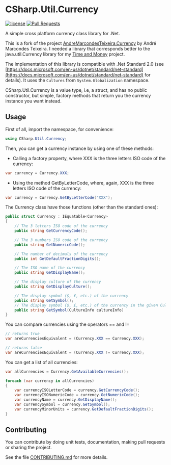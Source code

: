 # CSharp.Util.Currency
[![license](https://img.shields.io/github/license/mashape/apistatus.svg)](https://github.com/mdupuis13/currency/blob/master/LICENSE)
[![Pull Requests](https://img.shields.io/badge/Pull%20Requests-Welcome-brightgreen.svg)](https://github.com/mdupuis13/currency/blob/master/CONTRIBUTING.md)

A simple cross platform currency class library for .Net.

This is a fork of the project [AndreMarcondesTeixeira.Currency](https://github.com/andremarcondesteixeira/currency) by André Marcondes Teixeira. I needed a library that corresponds better to the java.util.Currency library for my [Time and Money](https://github.com/mdupuis13/TimeAndMoneyCSharp) project.

The implementation of this library is compatible with .Net Standard 2.0 (see [https://docs.microsoft.com/en-us/dotnet/standard/net-standard](https://docs.microsoft.com/en-us/dotnet/standard/net-standard) for details). It uses the `Cultures` from `System.Globalization` namespace.

CSharp.Util.Currency is a value type, i.e, a struct, and has no public constructor, but simple, factory methods that return you the currency instance you want instead.

<!-- ### Installation

Install through NuGet Package Manager:
```
Install-Package currency
``` -->

## Usage
First of all, import the namespace, for convenience:
``` c#
using CSharp.Util.Currency;
```

Then, you can get a currency instance by using one of these methods:

* Calling a factory property, where XXX is the three letters ISO code of the currency:
``` c#
var currency = Currency.XXX;
```

* Using the method GetByLetterCode, where, again, XXX is the three letters ISO code of the currency:
``` c#
var currency = Currency.GetByLetterCode("XXX");
``````

The Currency class have those functions (other than the standard ones):
``` c#
public struct Currency : IEquatable<Currency>
{
    // The 3 letters ISO code of the currency
    public string GetCurrencyCode();

    // The 3 numbers ISO code of the currency
    public string GetNumericCode();

    // The number of decimals of the currency
    public int GetDefaultFractionDigits();

    // The ISO name of the currency
    public string GetDisplayName();

    // The display culture of the currency
    public string GetDisplayCulture();

    // The display symbol ($, £, etc.) of the currency
    public string GetSymbol();
    // The display symbol ($, £, etc.) of the currency in the given CultureInfo
    public string GetSymbol(CultureInfo cultureInfo)
}
```

You can compare currencies using the operators == and !=
``` c#
// returns true
var areCurrenciesEquivalent = (Currency.XXX == Currency.XXX);

// returns false
var areCurrenciesEquivalent = (Currency.XXX != Currency.XXX);
```

You can get a list of all currencies:
``` c#
var allCurrencies = Currency.GetAvailableCurrencies();

foreach (var currency in allCurrencies)
{
    var currencyISOLetterCode = currency.GetCurrencyCode();
    var currencyISONumericCode = currency.GetNumericCode();
    var currencyName = currency.GetDisplayName();
    var currencySymbol = currency.GetSymbol();
    var currencyMinorUnits = currency.GetDefaultFractionDigits();
}
```

## Contributing
You can contribute by doing unit tests, documentation, making pull requests or sharing the project.

See the file [CONTRIBUTING.md](https://github.com/andremarcondesteixeira/currency/blob/master/CONTRIBUTING.md) for more details.
